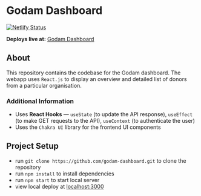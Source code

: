 # Godam Dashboard
[![Netlify Status](https://api.netlify.com/api/v1/badges/1c91b1ba-ffbd-4ab1-a1e6-84f74e8e7082/deploy-status)](https://app.netlify.com/sites/actdashboard/deploys)  

**Deploys live at:** [Godam Dashboard](https://godam-dashboard.netlify.app/)

## About
This repository contains the codebase for the Godam dashboard. The webapp uses `React.js` to display an overview and detailed list of donors from a particular organisation. 

### Additional Information
- Uses **React Hooks** — `useState` (to update the API response), `useEffect` (to make GET requests to the API), `useContext` (to authenticate the user)
- Uses the `Chakra UI` library for the frontend UI components

## Project Setup
- run ```git clone https://github.com/godam-dashboard.git``` to clone the repository
- run ```npm install``` to install dependencies
- run ```npm start``` to start local server
- view local deploy at [localhost:3000](http://localhost:3000/)
